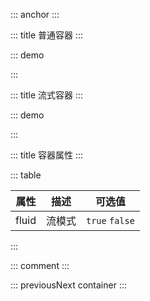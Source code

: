::: anchor
:::

::: title 普通容器
:::

::: demo

<template>
  <lay-container>
    <div class="container-demo"></div>
  </lay-container>
</template>

<script>
import { ref } from 'vue'

export default {
  setup() {

    return {
    }
  }
}
</script>

<style>
    .container-demo {
        width:100%;
        height: 300px;
        background: #79C48C;
        border-radius: 2px;
    }
</style>

:::

::: title 流式容器
:::

::: demo

<template>
  <lay-container fluid>
      <div class="container-demo"></div>
  </lay-container>
</template>

<script>
import { ref } from 'vue'

export default {
  setup() {

    return {
    }
  }
}
</script>

<style>
    .container-demo {
        width:100%;
        height: 300px;
        background: #79C48C;
    }
</style>

:::

::: title 容器属性
:::

::: table

| 属性  | 描述   | 可选值         |
| ----- | ------ | -------------- |
| fluid | 流模式 | `true` `false` |

:::

::: comment
:::

::: previousNext container
:::